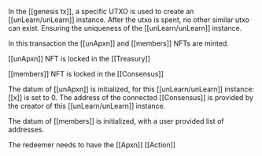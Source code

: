 In the [[genesis tx]], a specific UTXO is used to create an [[unLearn/unLearn]] instance. After the utxo is spent, no other similar utxo can exist. Ensuring the uniqueness of the [[unLearn/unLearn]] instance.

In this transaction the [[unApxn]] and [[members]] NFTs are minted.

[[unApxn]] NFT is locked in the [[Treasury]]

[[members]] NFT is locked in the [[Consensus]]

The datum of [[unApxn]] is initialized, for this [[unLearn/unLearn]] instance:
	[[x]] is set to 0.
	The address of the connected [[Consensus]] is provided by the creator of this [[unLearn/unLearn]] instance.

The datum of [[members]] is initialized, with a user provided list of addresses.

The redeemer needs to have the [[Apxn]] [[Action]] 